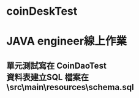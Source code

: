 # coinDeskTest
<h1>
JAVA engineer線上作業

<h2>
單元測試寫在 CoinDaoTest<br>
資料表建立SQL 檔案在 \src\main\resources\schema.sql